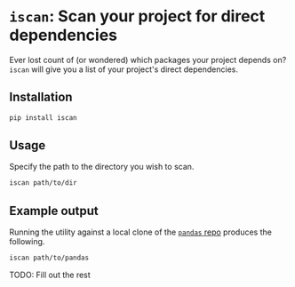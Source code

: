 # `iscan`: Scan your project for direct dependencies
Ever lost count of (or wondered) which packages your project depends on? `iscan` will give you a list of your project's direct dependencies.

## Installation
```bash
pip install iscan
```

## Usage
Specify the path to the directory you wish to scan.
```bash
iscan path/to/dir
```

## Example output
Running the utility against a local clone of the [`pandas` repo](https://github.com/pandas-dev/pandas) produces the following.
```bash
iscan path/to/pandas
```

TODO: Fill out the rest

